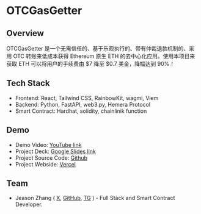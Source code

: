 # OTCGasGetter

## Overview

OTCGasGetter 是一个无需信任的、基于乐观执行的、带有仲裁退款机制的、采用 OTC 转账来低成本获得 Ethereum 原生 ETH 的去中心化应用。使用本项目来获取 ETH 可以将用户的手续费由 $7 降至 $0.7 美金，降幅达到 90%！

## Tech Stack

- Frontend: React, Tailwind CSS, RainbowKit, wagmi, Viem
- Backend: Python, FastAPI, web3.py, Hemera Protocol
- Smart Contract: Hardhat, solidity, chainlinik function

## Demo

- Demo Video: [YouTube link](https://youtu.be/0XMx8eyT0HQ)
- Project Deck: [Google Slides link](https://drive.google.com/file/d/155ianepxqrkF5-cBw6yznxGNV7_rHq-s/view?usp=drive_link)
- Project Source Code: [Github](https://github.com/jeasonzhang-eth/otc_gas_getter_frontend)
- Project Webside: [Vercel](https://otcgasgetterfrontend.vercel.app)

## Team

- Jeason Zhang ( [X](https://x.com/jeason52), [GitHub](https://github.com/jeasonzhang-eth), [TG](@jeasonzhang123) ) - Full Stack and Smart Contract Developer.
